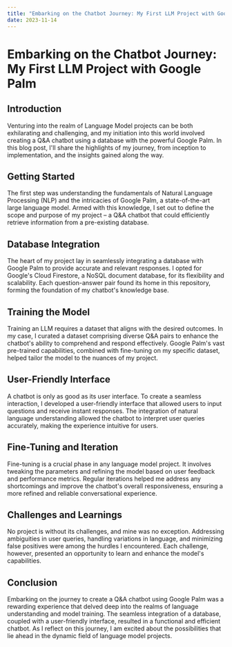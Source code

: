 ```yaml
---
title: "Embarking on the Chatbot Journey: My First LLM Project with Google Palm"
date: 2023-11-14
---
```


# Embarking on the Chatbot Journey: My First LLM Project with Google Palm

## Introduction

Venturing into the realm of Language Model projects can be both exhilarating and challenging, and my initiation into this world involved creating a Q&A chatbot using a database with the powerful Google Palm. In this blog post, I'll share the highlights of my journey, from inception to implementation, and the insights gained along the way.

## Getting Started

The first step was understanding the fundamentals of Natural Language Processing (NLP) and the intricacies of Google Palm, a state-of-the-art large language model. Armed with this knowledge, I set out to define the scope and purpose of my project – a Q&A chatbot that could efficiently retrieve information from a pre-existing database.

## Database Integration

The heart of my project lay in seamlessly integrating a database with Google Palm to provide accurate and relevant responses. I opted for Google's Cloud Firestore, a NoSQL document database, for its flexibility and scalability. Each question-answer pair found its home in this repository, forming the foundation of my chatbot's knowledge base.

## Training the Model

Training an LLM requires a dataset that aligns with the desired outcomes. In my case, I curated a dataset comprising diverse Q&A pairs to enhance the chatbot's ability to comprehend and respond effectively. Google Palm's vast pre-trained capabilities, combined with fine-tuning on my specific dataset, helped tailor the model to the nuances of my project.

## User-Friendly Interface

A chatbot is only as good as its user interface. To create a seamless interaction, I developed a user-friendly interface that allowed users to input questions and receive instant responses. The integration of natural language understanding allowed the chatbot to interpret user queries accurately, making the experience intuitive for users.

## Fine-Tuning and Iteration

Fine-tuning is a crucial phase in any language model project. It involves tweaking the parameters and refining the model based on user feedback and performance metrics. Regular iterations helped me address any shortcomings and improve the chatbot's overall responsiveness, ensuring a more refined and reliable conversational experience.

## Challenges and Learnings

No project is without its challenges, and mine was no exception. Addressing ambiguities in user queries, handling variations in language, and minimizing false positives were among the hurdles I encountered. Each challenge, however, presented an opportunity to learn and enhance the model's capabilities.

## Conclusion

Embarking on the journey to create a Q&A chatbot using Google Palm was a rewarding experience that delved deep into the realms of language understanding and model training. The seamless integration of a database, coupled with a user-friendly interface, resulted in a functional and efficient chatbot. As I reflect on this journey, I am excited about the possibilities that lie ahead in the dynamic field of language model projects.
